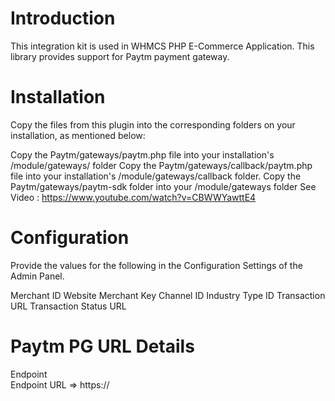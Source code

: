 # Introduction
This integration kit is used in WHMCS PHP E-Commerce Application. This library provides support for Paytm payment gateway.

# Installation
Copy the files from this plugin into the corresponding folders on your installation, as mentioned below:

Copy the Paytm/gateways/paytm.php file into your installation's /module/gateways/ folder
Copy the Paytm/gateways/callback/paytm.php file into your installation's /module/gateways/callback folder.
Copy the Paytm/gateways/paytm-sdk folder into your /module/gateways folder
See Video : https://www.youtube.com/watch?v=CBWWYawttE4

# Configuration
Provide the values for the following in the Configuration Settings of the Admin Panel.

Merchant ID
Website
Merchant Key
Channel ID
Industry Type ID
Transaction URL
Transaction Status URL

# Paytm PG URL Details

Endpoint	
	Endpoint URL             =>  https://
